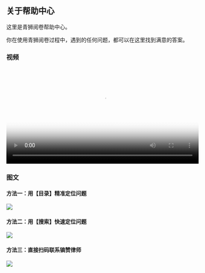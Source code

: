 ## 关于帮助中心

这里是青狮阅卷帮助中心。

你在使用青狮阅卷过程中，遇到的任何问题，都可以在这里找到满意的答案。

### 视频

<video id="my-video" class="video-js" controls preload="auto" width="100%"
poster="https://ipic.qinglion.com/20220407_help.jpeg" data-setup='{"aspectRatio":"16:9"}'>
<source src="https://ipic.qinglion.com/20220407_help.mp4" type='video/mp4' >
</video>

### 图文


#### 方法一：用【目录】精准定位问题

![](https://ipic.qinglion.com/2022-04-07_22-34-43.png)



#### 方法二：用【搜索】快速定位问题

![](https://ipic.qinglion.com/2022-04-07_22-37-36.png)

#### 方法三：直接扫码联系镐赞律师

![](https://ipic.qinglion.com/2021-11-12-weixin-subscript-1000_1000.jpg)
